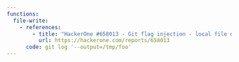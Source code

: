 ```yaml
---
functions:
  file-write:
    - references:
        - title: "HackerOne #658013 - Git flag injection - local file overwrite to remote code execution"
          url: https://hackerone.com/reports/658013
      code: git log '--output=/tmp/foo'
---
```

